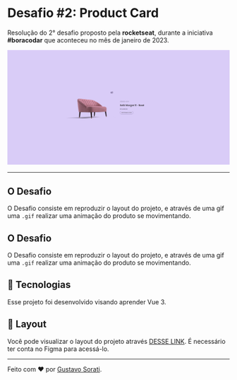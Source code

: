 # Desafio #2: Product Card

Resolução do 2° desafio proposto pela **rocketseat**, durante a iniciativa **#boracodar** que aconteceu no mês de janeiro de 2023.

![Projeto Resolução](_docs/capa.jpg)

---

## O Desafio

O Desafio consiste em reproduzir o layout do projeto, e através de uma gif uma ``.gif`` realizar uma animação do produto se movimentando.

## O Desafio

O Desafio consiste em reproduzir o layout do projeto, e através de uma gif uma ``.gif`` realizar uma animação do produto se movimentando.

## 🚀 Tecnologias

Esse projeto foi desenvolvido visando aprender Vue 3.

## 🔖 Layout

Você pode visualizar o layout do projeto através [DESSE LINK](https://www.figma.com/file/ZDEDUfRx9SzJ3MQmP0VBEn/%23boraCodar---Desafio-2-(Community)?node-id=1-133&t=jnO4LKCPo4wDDZG9-0). É necessário ter conta no Figma para acessá-lo.

---

Feito com ❤️ por [Gustavo Sorati](https://github.com/gustavo-sorati). 

